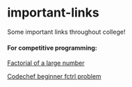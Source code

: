 # important-links
Some important links throughout college!

#### For competitive programming:
[Factorial of a large number](http://www.geeksforgeeks.org/factorial-large-number/)

[Codechef beginner fctrl problem](http://www.programminglogic.com/codechef-easy-problem-factorial/)
